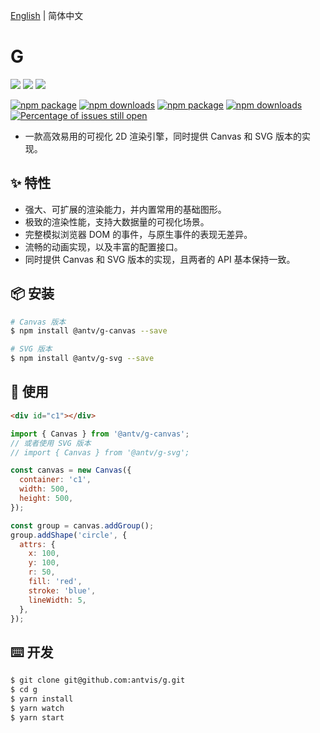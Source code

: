 [English](./README.md) | 简体中文

# G

[![](https://img.shields.io/travis/antvis/g.svg)](https://travis-ci.org/antvis/g)
![](https://img.shields.io/badge/language-javascript-red.svg)
![](https://img.shields.io/badge/license-MIT-000000.svg)

[![npm package](https://img.shields.io/npm/v/@antv/g-canvas.svg)](https://www.npmjs.com/package/@antv/g-canvas)
[![npm downloads](http://img.shields.io/npm/dm/@antv/g-canvas.svg)](https://npmjs.org/package/@antv/g-canvas)
[![npm package](https://img.shields.io/npm/v/@antv/g-svg.svg)](https://www.npmjs.com/package/@antv/g-svg)
[![npm downloads](http://img.shields.io/npm/dm/@antv/g-svg.svg)](https://npmjs.org/package/@antv/g-svg)
[![Percentage of issues still open](http://isitmaintained.com/badge/open/antvis/g.svg)](http://isitmaintained.com/project/antvis/g 'Percentage of issues still open')

- 一款高效易用的可视化 2D 渲染引擎，同时提供 Canvas 和 SVG 版本的实现。

## ✨ 特性

- 强大、可扩展的渲染能力，并内置常用的基础图形。
- 极致的渲染性能，支持大数据量的可视化场景。
- 完整模拟浏览器 DOM 的事件，与原生事件的表现无差异。
- 流畅的动画实现，以及丰富的配置接口。
- 同时提供 Canvas 和 SVG 版本的实现，且两者的 API 基本保持一致。

## 📦 安装

```bash
# Canvas 版本
$ npm install @antv/g-canvas --save

# SVG 版本
$ npm install @antv/g-svg --save
```

## 🔨 使用

```html
<div id="c1"></div>
```

```js
import { Canvas } from '@antv/g-canvas';
// 或者使用 SVG 版本
// import { Canvas } from '@antv/g-svg';

const canvas = new Canvas({
  container: 'c1',
  width: 500,
  height: 500,
});

const group = canvas.addGroup();
group.addShape('circle', {
  attrs: {
    x: 100,
    y: 100,
    r: 50,
    fill: 'red',
    stroke: 'blue',
    lineWidth: 5,
  },
});
```

## ⌨️ 开发

```bash
$ git clone git@github.com:antvis/g.git
$ cd g
$ yarn install
$ yarn watch
$ yarn start
```
